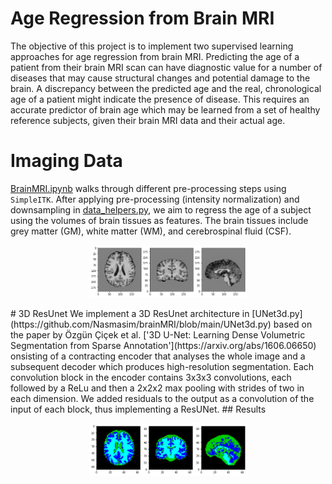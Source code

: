 # Age Regression from Brain MRI
The objective of this project is to implement two supervised learning approaches for age regression from brain MRI. Predicting the age of a patient from their brain MRI scan can have diagnostic value for a number of diseases that may cause structural changes and potential damage to the brain. A discrepancy between the predicted age and the real, chronological age of a patient might indicate the presence of disease. This requires an accurate predictor of brain age which may be learned from a set of healthy reference subjects, given their brain MRI data and their actual age.

# Imaging Data 
[BrainMRI.ipynb](https://github.com/Nasmasim/brainMRI/blob/main/BrainMRI.ipynb) walks through different pre-processing steps using ```SimpleITK```. After applying pre-processing (intensity normalization) and downsampling in [data_helpers.py](https://github.com/Nasmasim/brainMRI/blob/main/utils/data_helpers.py), we aim to regress the age of a subject using the volumes of brain tissues as features. The brain tissues include grey matter (GM), white matter (WM), and cerebrospinal fluid (CSF).

<p align="center">
<img src=https://github.com/Nasmasim/brainMRI/blob/main/images/MRI_images_preprocessed.png width="50%">
</p>
# 3D ResUnet
We implement a 3D ResUnet architecture in [UNet3d.py](https://github.com/Nasmasim/brainMRI/blob/main/UNet3d.py) based on the paper by Özgün Çiçek et al. ['3D U-Net: Learning Dense Volumetric Segmentation from Sparse Annotation'](https://arxiv.org/abs/1606.06650) onsisting of a contracting encoder that analyses the whole image and a subsequent decoder which produces high-resolution segmentation. Each convolution block in the encoder contains 3x3x3 convolutions, each followed by a ReLu and then a 2x2x2 max pooling with strides of two in each dimension. We added residuals to the output as a convolution of the input of each block, thus implementing a ResUNet. 
## Results 

<p align="center">
<img src=https://github.com/Nasmasim/brainMRI/blob/main/images/3dUnet_result.png width="50%">
</p>



